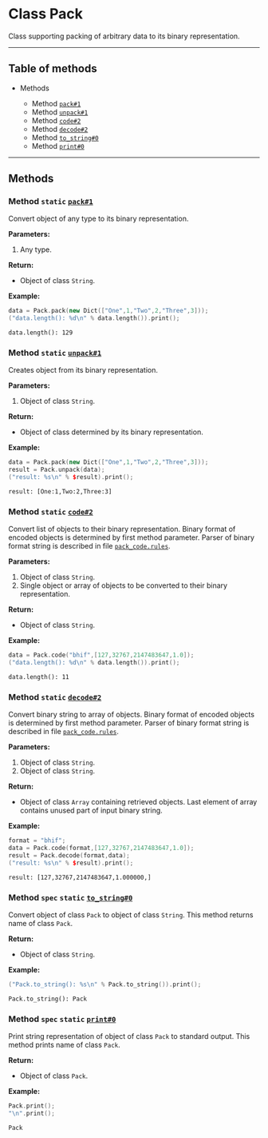 # Class Pack

Class supporting packing of arbitrary data to its binary
representation.

-----

## Table of methods

* Methods

  * Method [`pack#1`](#pack%231)
  * Method [`unpack#1`](#unpack%231)
  * Method [`code#2`](#code%232)
  * Method [`decode#2`](#decode%232)
  * Method [`to_string#0`](#to_string%230)
  * Method [`print#0`](#print%230)

-----

## Methods

<a name="pack#1" />

### Method `static` [`pack#1`](https://github.com/izuzanak/uclang/blob/master/uclang/../uclang/mods/pack_uclm/source_files/pack_module.cc#L270)

Convert object of any type to its binary representation.

**Parameters:**

1. Any type.

**Return:**

* Object of class `String`.

**Example:**

```cpp
data = Pack.pack(new Dict(["One",1,"Two",2,"Three",3]));
("data.length(): %d\n" % data.length()).print();
```
```
data.length(): 129
```

<a name="unpack#1" />

### Method `static` [`unpack#1`](https://github.com/izuzanak/uclang/blob/master/uclang/../uclang/mods/pack_uclm/source_files/pack_module.cc#L391)

Creates object from its binary representation.

**Parameters:**

1. Object of class `String`.

**Return:**

* Object of class determined by its binary representation.

**Example:**

```cpp
data = Pack.pack(new Dict(["One",1,"Two",2,"Three",3]));
result = Pack.unpack(data);
("result: %s\n" % $result).print();
```
```
result: [One:1,Two:2,Three:3]
```

<a name="code#2" />

### Method `static` [`code#2`](https://github.com/izuzanak/uclang/blob/master/uclang/../uclang/mods/pack_uclm/source_files/pack_module.cc#L595)

Convert list of objects to their binary representation. Binary format of
encoded objects is determined by first method parameter. Parser
of binary format string is described in file
[`pack_code.rules`](https://github.com/izuzanak/uclang/blob/master/uclang/parsers/pack_code/pack_code.rules).

**Parameters:**

1. Object of class `String`.
2. Single object or array of objects to be converted to their binary representation.

**Return:**

* Object of class `String`.

**Example:**

```cpp
data = Pack.code("bhif",[127,32767,2147483647,1.0]);
("data.length(): %d\n" % data.length()).print();
```
```
data.length(): 11
```

<a name="decode#2" />

### Method `static` [`decode#2`](https://github.com/izuzanak/uclang/blob/master/uclang/../uclang/mods/pack_uclm/source_files/pack_module.cc#L1044)

Convert binary string to array of objects. Binary format of encoded objects
is determined by first method parameter. Parser of binary format string is
described in file
[`pack_code.rules`](https://github.com/izuzanak/uclang/blob/master/uclang/parsers/pack_code/pack_code.rules).

**Parameters:**

1. Object of class `String`.
2. Object of class `String`.

**Return:**

* Object of class `Array` containing retrieved objects. Last element of
array contains unused part of input binary string.

**Example:**

```cpp
format = "bhif";
data = Pack.code(format,[127,32767,2147483647,1.0]);
result = Pack.decode(format,data);
("result: %s\n" % $result).print();
```
```
result: [127,32767,2147483647,1.000000,]
```

<a name="to_string#0" />

### Method `spec` `static` [`to_string#0`](https://github.com/izuzanak/uclang/blob/master/uclang/../uclang/mods/pack_uclm/source_files/pack_module.cc#L1428)

Convert object of class `Pack` to object of class `String`.
This method returns name of class `Pack`.

**Return:**

* Object of class `String`.

**Example:**

```cpp
("Pack.to_string(): %s\n" % Pack.to_string()).print();
```
```
Pack.to_string(): Pack
```

<a name="print#0" />

### Method `spec` `static` [`print#0`](https://github.com/izuzanak/uclang/blob/master/uclang/../uclang/mods/pack_uclm/source_files/pack_module.cc#L1437)

Print string representation of object of class `Pack` to standard output.
This method prints name of class `Pack`.

**Return:**

* Object of class `Pack`.

**Example:**

```cpp
Pack.print();
"\n".print();
```
```
Pack
```
